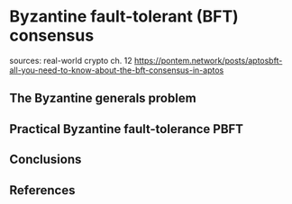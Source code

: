 # Byzantine fault-tolerant (BFT) consensus

sources:
real-world crypto ch. 12
https://pontem.network/posts/aptosbft-all-you-need-to-know-about-the-bft-consensus-in-aptos

## The Byzantine generals problem
## Practical Byzantine fault-tolerance PBFT

## Conclusions
## References
